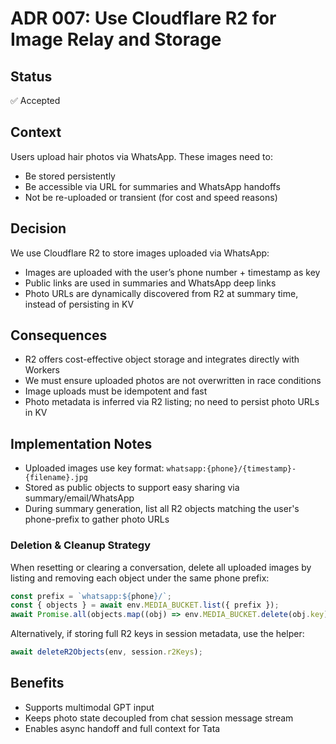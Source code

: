 # ADR 007: Use Cloudflare R2 for Image Relay and Storage

## Status

✅ Accepted

## Context

Users upload hair photos via WhatsApp. These images need to:

- Be stored persistently
- Be accessible via URL for summaries and WhatsApp handoffs
- Not be re-uploaded or transient (for cost and speed reasons)

## Decision

We use Cloudflare R2 to store images uploaded via WhatsApp:

- Images are uploaded with the user’s phone number + timestamp as key
- Public links are used in summaries and WhatsApp deep links
- Photo URLs are dynamically discovered from R2 at summary time, instead of persisting in KV

## Consequences

- R2 offers cost-effective object storage and integrates directly with Workers
- We must ensure uploaded photos are not overwritten in race conditions
- Image uploads must be idempotent and fast
- Photo metadata is inferred via R2 listing; no need to persist photo URLs in KV

## Implementation Notes

- Uploaded images use key format: `whatsapp:{phone}/{timestamp}-{filename}.jpg`
- Stored as public objects to support easy sharing via summary/email/WhatsApp
- During summary generation, list all R2 objects matching the user's phone-prefix to gather photo URLs

### Deletion & Cleanup Strategy

When resetting or clearing a conversation, delete all uploaded images by listing and removing each object under the same phone prefix:

```js
const prefix = `whatsapp:${phone}/`;
const { objects } = await env.MEDIA_BUCKET.list({ prefix });
await Promise.all(objects.map((obj) => env.MEDIA_BUCKET.delete(obj.key)));
```

Alternatively, if storing full R2 keys in session metadata, use the helper:

```js
await deleteR2Objects(env, session.r2Keys);
```

## Benefits

- Supports multimodal GPT input
- Keeps photo state decoupled from chat session message stream
- Enables async handoff and full context for Tata

